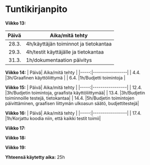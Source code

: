 # Tuntikirjanpito

**Viikko 13:**

| Päivä| Aika/mitä tehty |
|-----:|-----------------|
| 28.3.|4h/käyttäjän toiminnot ja tietokantaa  |
| 29.3.|4h/testit käyttäjälle ja tietokantaa |
| 31.3.|1h/dokumentaation päivitys |

**Viikko 14:**
| Päivä| Aika/mitä tehty |
|-----:|-----------------|
| 4.4. |3h/Graafinen käyttöliittymä |
| 6.4. |1h/Budjetti toimintoja  |

**Viikko 15:**
| Päivä| Aika/mitä tehty |
|-----:|-----------------|
| 12.4. |3h/Budjetin toimintoja, graafista käyttöliittymää|
| 13.4. |3h/Budjetin toiminnoille testejä, tietokantaa|
| 14.4. |5h/Budjetin toimintojen päivittäminen, graafisen liittymän ulkoasun säätö, budjettitestejä|

**Viikko 16:**
| Päivä| Aika/mitä tehty |
|-----:|-----------------|
| 17.4. |1h/Korjattu koodia niin, että kaikki testit toimii|

**Viikko 17:**

**Viikko 18:**

**Viikko 19:**

**Yhteensä käytetty aika:**
25h
